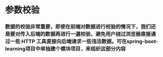 # 参数校验

### 数据的校验非常重要，即使在前端对数据进行校验的情况下，我们还是要对传入后端的数据再进行一遍校验，避免用户绕过浏览器直接通过一些 HTTP 工具直接向后端请求一些违法数据。可在spring-boot-learning项目中单独建个模块项目，来组织这部分内容